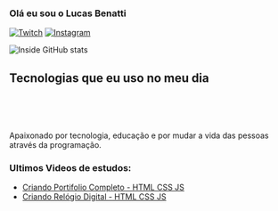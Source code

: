 ### Olá eu sou o Lucas Benatti 


[![Twitch](https://img.shields.io/badge/Twitch-9146FF?style=for-the-badge&logo=twitch&logoColor=white)](https//www.twitch.tv/benatti_sktv)
[![Instagram](https://img.shields.io/badge/Instagram-E4405F?style=for-the-badge&logo=instagram&logoColor=white)](https//www.instagram.com/benatti_sktv)

![Inside GitHub stats](https://github-readme-stats.vercel.app/api?username=InsideDevJunior&show_icons=true&theme=dracula)

## Tecnologias que eu uso no meu dia

<div style="display: inline_block"><br/>
<img align="center" src="https://img.shields.io/badge/HTML5-E34F26?style=for-the-badge&logo=html5&logoColor=white" alt="">
<img align="center" src="https://img.shields.io/badge/CSS3-1572B6?style=for-the-badge&logo=css3&logoColor=white" alt="">
<img align="center" src="https://img.shields.io/badge/JavaScript-323330?style=for-the-badge&logo=javascript&logoColor=F7DF1E" alt="">
</div><br/>

Apaixonado por tecnologia, educação e por mudar a vida das pessoas através da programação.

### Ultimos Videos de estudos:

- [Criando Portifolio Completo - HTML CSS JS ](https://www.youtube.com/watch?v=bu4YaTeVVg8&t=773s   )<br/>
- [Criando Relógio Digital - HTML CSS JS](https://www.youtube.com/watch?v=GK0ok3ZCXwM)<br/>




